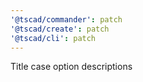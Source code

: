 ```yaml
---
'@tscad/commander': patch
'@tscad/create': patch
'@tscad/cli': patch
---
```


Title case option descriptions
